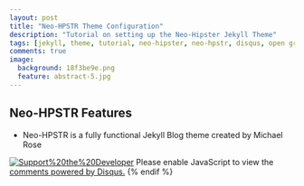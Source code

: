 ```yaml
---
layout: post
title: "Neo-HPSTR Theme Configuration"
description: "Tutorial on setting up the Neo-Hipster Jekyll Theme"
tags: [jekyll, theme, tutorial, neo-hipster, neo-hpstr, disqus, open graph, developer, mmistakes, install, configuration]
comments: true
image:
  background: 18f3be9e.png
  feature: abstract-5.jpg
---
```


## Neo-HPSTR Features

* Neo-HPSTR is a fully functional Jekyll Blog theme created by Michael Rose

<a href="https://mademistakes.com/support/"><img style="border:0px;" src="http://images.webestools.com/buttons.php?frm=1&btn_type=16&txt=Support%20the%20Developer" onmouseover="this.src='http://images.webestools.com/buttons.php?frm=2&btn_type=16&txt=Support%20the%20Developer'" onmouseout="this.src='http://images.webestools.com/buttons.php?frm=1&btn_type=16&txt=Support%20the%20Developer';" alt="Support%20the%20Developer" /></a><script type="text/javascript">img=new Image();img.src= "http://images.webestools.com/buttons.php?frm=2&btn_type=16&txt=Support%20the%20Developer";</script> 

* Modern and minimal design.
* Responsive templates for post, page, and post index `_layouts`. Looks great on mobile, tablet, and desktop devices.
* Gracefully degrades in older browsers. Compatible with Internet Explorer 8+ and all modern browsers.  
* Sweet animated menu with support for drop-downs.
* Optional [Disqus](http://disqus.com) comments and social sharing links.
* [Open Graph](https://developers.facebook.com/docs/opengraph/) and [Twitter Cards](https://dev.twitter.com/docs/cards) support for a better social sharing experience.
* Simple [custom 404 page](http://mmistakes.github.io/hpstr-jekyll-theme/404.html) to get you started.
* [Syntax highlighting](http://mmistakes.github.io/hpstr-jekyll-theme/code-highlighting-post/) stylesheet to make your code examples look snazzy
* [Available in Spanish](https://github.com/cruznick/hpstr-jekyll-theme/tree/es). Thanks [@cruznick](https://github.com/cruznick)!



## Download the Theme
Navigate to your Desktop directory (Feel free to use any directory you want)

```
userone@laptop:~/Development/tutorials$ cd ~
userone@laptop:~/Desktop$
```

<a href="https://github.com/mmistakes/hpstr-jekyll-theme/archive/master.zip"><img style="border:0px;" src="http://images.webestools.com/buttons.php?frm=1&btn_type=16&txt=Download%20the%20Theme" onmouseover="this.src='http://images.webestools.com/buttons.php?frm=2&btn_type=16&txt=Download%20the%20Theme'" onmouseout="this.src='http://images.webestools.com/buttons.php?frm=1&btn_type=16&txt=Download%20the%20Theme';" alt="Download%20the%20Theme" /></a><script type="text/javascript">img=new Image();img.src= "http://images.webestools.com/buttons.php?frm=2&btn_type=16&txt=Download%20the%20Theme";</script> 

Click the button or enter the following commands into the terminal. 

```
wget https://github.com/mmistakes/hpstr-jekyll-theme/archive/master.zip

```

Once the theme finishes downloading you need to extract it into the you want to work in.  
```
unzip ~/Desktop/hpstr-jekyll-theme-master/
```

If you did everything correctly you should now have a copy of Neo-HPSTR on in a folder called hpstr-jekyll-theme-master on your desktop.  The next section of the tutorial deals with configuring theme.  if you have not already installed jekyll and it's dependencies please do that before preceeding. Link to [Jekyll Install Tutorial]( http://localhost:4000/neo-hipster-theme-configuration-post/)


## Basic Setup and Configuration

After downloading Neo-HPSTR you can begin configuring the theme so it will run properly in Jekyll.  Open your terminal and navigate to the hpstr-jekyll-theme-master/ you created in the previous section of this tutorial. If you unipped it on your Desktop enter the following commands into the terminal.  

```
userone@laptop:~/Desktop$ cd ~/Desktop/hpstr-jekyll-theme-master/
userone@laptop: ~/Desktop/hpstr-jekyll-theme-master$
```

Next you need to make install Bundler and all theme dependencies by entering the folowing commands into the 
terminal.

```
userone@laptop: ~/Desktop/hpstr-jekyll-theme-master$ gem install bundler
```

Now to install the Neo-HPSTR's dependencies 


```
userone@laptop: ~/Desktop/hpstr-jekyll-theme-master$ bundle install
```


## Customizing the Theme

Once you have installed the theme's dependencies you need to edit the ==_config.yml== YAML file to personalize your site.  Open the file with your favorite text editor and enter your personal information. 

```
title:            Enter Your Sites Title
description:      Provide a short description of your blog
disqus_shortname: We will deal with Disqus in the next section leave blank for now.

url: http://localhost:4000 The url must be set to localhost:4000 when running it locally and you will need to change this to your websites address before deploying our blog.  

Owner/author information You must provide information for the name, bio, and email variables or some sections of the site will not function correctly.   
owner:
  name:           Enter Your Name
  avatar:         avatar.jpg
  bio:            Enter a short bio about yourself.
  email:          Enter your email
  # Social networking links used in footer. Update and remove as you like.
  github:         github username
  keybase:        keybase username
  stackexchange:  you get the idea
  linkedin:
  instagram:   
  google_plus:    for google plus make sure you put a + infront of your username


timezone:    Change if not are not in the America/New_York time zone.
```

After editing the ==_config.yml== file make sure you save your changes before proceeding to the next step.  


## Running Jekyll

The preferred method for running Jekyll is with ==bundle exec jekyll "command option"==, but if you’re willing to deal gem conflicts feel free to go cowboy with a ==jekyll build== or ==jekyll serve==.  Once you have dealt with gem conflicts I assure you, you will have no problem typing a few more characters and launching the site using == bundle exec jekyll serve==
That said, enter the following commands into the terminal and launch the site on your local server (http://localhost:4000).

In some cases you may want to rebuild your blog before launching it.  To do this you just need to run ==bundle exec jekyll build== before launching the site.  

```
userone@laptop: ~/Desktop/hpstr-jekyll-theme-master$ bundle exec jekyll build
```

```
userone@laptop: ~/Desktop/hpstr-jekyll-theme-master$ bundle exec jekyll serve
Configuration file: /home/userone/Development/jajb-master/_config.yml
            Source: /home/userone/Development/jajb-master
       Destination: /home/userone/Development/jajb-master/_site
 Incremental build: disabled. Enable with --incremental
      Generating... 
                    done in 1.003 seconds.
 Auto-regeneration: enabled for '/home/userone/Development/jajb-master'
Configuration file: /home/userone/Development/jajb-master/_config.yml
    Server address: http://127.0.0.1:4000/
  Server running... press ctrl-c to stop.
```

If the serve command executes without any errors you should be able to open up a browser and got to http://localhost:4000) and your new blog should load. If the command executes without an error but does not load in your browser the problem most likely is due to a misconfigured _config.yml file.  To fix this open the _config.yml file and make sure the url: setting is set to http://localhost:4000.  

Good Job!  You can now see the fruits of your labor and naviate the default posting included in with the theme.  In the next section of this tutorial I will show you how to set up backgrounds, load avatars and wire up the advanced features in this blog.  

If you made it this far into the tutorial and plan on using the theme for your blog then tell the developer thank you by making a donation.  Even if it's only a few bucks I am sure it will be appreciated and if you wondering I don't know the theme's developer and will not benefit financially whatsoever from your donation.  However if you do donate all of us could benefit in the future because the developer might just put out another dope theme or some other FOSS for the world to use.  

Information should be free not trademarked and copy written.  


{% if page.comments %}
<div id="disqus_thread"></div>
<script>

/**
*  RECOMMENDED CONFIGURATION VARIABLES: EDIT AND UNCOMMENT THE SECTION BELOW TO INSERT DYNAMIC VALUES FROM YOUR PLATFORM OR CMS.
*  LEARN WHY DEFINING THESE VARIABLES IS IMPORTANT: https://disqus.com/admin/universalcode/#configuration-variables*/
/*
var disqus_config = function () {
this.page.url = PAGE_URL;  // Replace PAGE_URL with your page's canonical URL variable
this.page.identifier = PAGE_IDENTIFIER; // Replace PAGE_IDENTIFIER with your page's unique identifier variable
};
*/
(function() { // DON'T EDIT BELOW THIS LINE
var d = document, s = d.createElement('script');
s.src = '//jajb.disqus.com/embed.js';
s.setAttribute('data-timestamp', +new Date());
(d.head || d.body).appendChild(s);
})();
</script>
<noscript>Please enable JavaScript to view the <a href="https://disqus.com/?ref_noscript">comments powered by Disqus.</a></noscript>
{% endif %}



